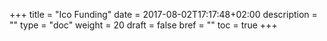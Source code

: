 +++
title = "Ico Funding"
date = 2017-08-02T17:17:48+02:00
description = ""
type = "doc"
weight = 20
draft = false
bref = ""
toc = true
+++
